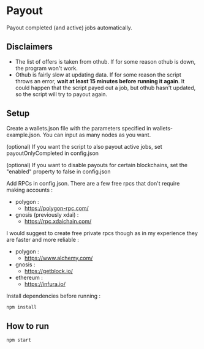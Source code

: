 # Payout

Payout completed (and active) jobs automatically.

## Disclaimers

- The list of offers is taken from othub. If for some reason othub is down, the program won't work.
- Othub is fairly slow at updating data. If for some reason the script throws an error, <b>wait at least 15 minutes before running it again</b>. It could happen that the script payed out a job, but othub hasn't updated, so the script will try to payout again.

## Setup

Create a wallets.json file with the parameters specified in wallets-example.json. You can input as many nodes as you want.

(optional) If you want the script to also payout active jobs, set payoutOnlyCompleted in config.json

(optional) If you want to disable payouts for certain blockchains, set the "enabled" property to false in config.json

Add RPCs in config.json. There are a few free rpcs that don't require making accounts :

- polygon :
  - https://polygon-rpc.com/
- gnosis (previously xdai) :
  - https://rpc.xdaichain.com/ 

I would suggest to create free private rpcs though as in my experience they are faster and more reliable :

- polygon :
  - https://www.alchemy.com/
- gnosis :
  - https://getblock.io/
- ethereum :
  - https://infura.io/

Install dependencies before running :

```sh
npm install
```

## How to run

```sh
npm start
```
